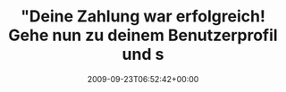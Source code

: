 ---
retweeted: false
source: <a href="http://twitter.com" rel="nofollow">Twitter Web Client</a>
entities:
  hashtags: []
  symbols: []
  user_mentions: []
  urls: []
display_text_range:
- '0'
- '140'
favorite_count: '0'
id_str: '4310228886'
truncated: false
retweet_count: '0'
id: '4310228886'
created_at: Wed Sep 23 06:52:42 +0000 2009
favorited: false
full_text: '"Deine Zahlung war erfolgreich! Gehe nun zu deinem Benutzerprofil und
  schau dir dein schniekes schwarzes Icon an." - WTF hat das überset ...'
lang: de
tags:
- pesos/twitter
date: '2009-09-23T06:52:42+00:00'
src: https://twitter.com/bascht/status/4310228886
original_url: https://twitter.com/bascht/status/4310228886
type: twitter_tweet
text: '"Deine Zahlung war erfolgreich! Gehe nun zu deinem Benutzerprofil und schau
  dir dein schniekes schwarzes Icon an." - WTF hat das überset ...'
title: "\"Deine Zahlung war erfolgreich! Gehe nun zu deinem Benutzerprofil und s"

---